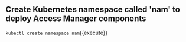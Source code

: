 ## Create Kubernetes namespace called 'nam' to deploy Access Manager components
	
`kubectl create namespace nam`{{execute}}